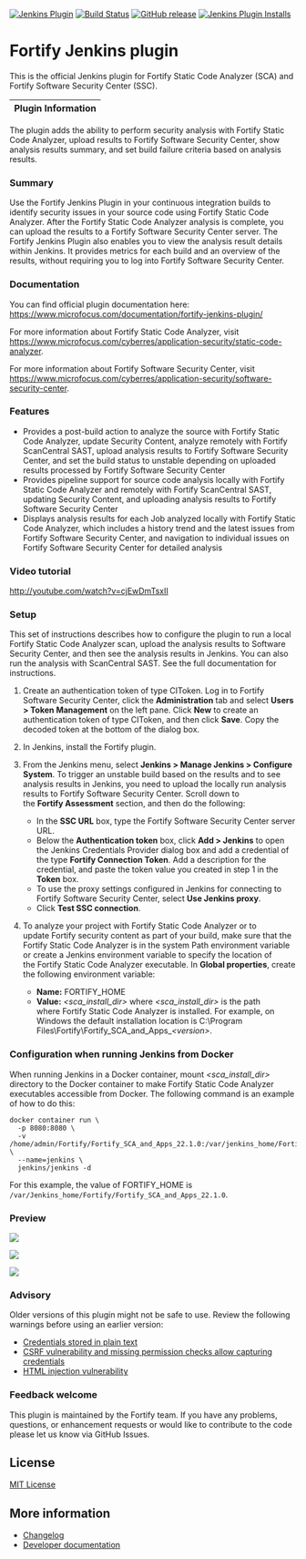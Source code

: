[![Jenkins Plugin](https://img.shields.io/jenkins/plugin/v/fortify.svg)](https://plugins.jenkins.io/fortify)
[![Build Status](https://ci.jenkins.io/buildStatus/icon?job=plugins/fortify-plugin/master)](https://ci.jenkins.io/job/plugins/job/fortify-plugin/job/master)
[![GitHub release](https://img.shields.io/github/release/jenkinsci/fortify-plugin.svg?label=changelog)](https://github.com/jenkinsci/fortify-plugin/releases/latest)
[![Jenkins Plugin Installs](https://img.shields.io/jenkins/plugin/i/fortify.svg?color=blue)](https://plugins.jenkins.io/fortify)


# Fortify Jenkins plugin

This is the official Jenkins plugin for Fortify Static Code Analyzer (SCA) and Fortify Software Security Center (SSC).

| Plugin Information                                                                          |
|---------------------------------------------------------------------------------------------|

The plugin adds the ability to perform security analysis with Fortify Static Code Analyzer, upload results to Fortify Software Security Center, show analysis results summary, and set build failure criteria based on analysis results.

### Summary

Use the Fortify Jenkins Plugin in your continuous integration builds to identify security issues in your source code using Fortify Static Code Analyzer. After the Fortify Static Code Analyzer analysis is complete, you can upload the results to a Fortify Software Security Center server. The Fortify Jenkins Plugin also enables you to view the analysis result details within Jenkins. It provides metrics for each build and an overview of the results, without requiring you to log into Fortify Software Security Center.

### Documentation

You can find official plugin documentation here: https://www.microfocus.com/documentation/fortify-jenkins-plugin/

For more information about Fortify Static Code Analyzer, visit https://www.microfocus.com/cyberres/application-security/static-code-analyzer.

For more information about Fortify Software Security Center, visit https://www.microfocus.com/cyberres/application-security/software-security-center.

### Features

*   Provides a post-build action to analyze the source with Fortify Static Code Analyzer, update Security Content, analyze remotely with Fortify ScanCentral SAST, upload analysis results to Fortify Software Security Center, and set the build status to unstable depending on uploaded results processed by Fortify Software Security Center
*   Provides pipeline support for source code analysis locally with Fortify Static Code Analyzer and remotely with Fortify ScanCentral SAST, updating Security Content, and uploading analysis results to Fortify Software Security Center
*   Displays analysis results for each Job analyzed locally with Fortify Static Code Analyzer, which includes a history trend and the latest issues from Fortify Software Security Center, and navigation to individual issues on Fortify Software Security Center for detailed analysis

### Video tutorial

<http://youtube.com/watch?v=cjEwDmTsxII>

### Setup

This set of instructions describes how to configure the plugin to run a local Fortify Static Code Analyzer scan, upload the analysis results to Software Security Center, and then see the analysis results in Jenkins. You can also run the analysis with ScanCentral SAST. See the full documentation for instructions.

1.  Create an authentication token of type CIToken. 
        Log in to Fortify Software Security Center, click the **Administration** tab and select **Users \> Token Management** on the left pane.
        Click **New** to create an authentication token of type CIToken, and then click **Save**.
        Copy the decoded token at the bottom of the dialog box.

2.  In Jenkins, install the Fortify plugin.

3.  From the Jenkins menu, select **Jenkins \> Manage Jenkins \> Configure System**. To trigger an unstable build based on the results and to see analysis results in Jenkins, you need to upload the locally run analysis results to Fortify Software Security Center. Scroll down to the **Fortify Assessment** section, and then do the following:
    -   In the **SSC URL** box, type the Fortify Software Security Center server URL. 
    -   Below the **Authentication token** box, click **Add \> Jenkins** to open the Jenkins Credentials Provider dialog box and add a credential of the type **Fortify Connection Token**. Add a description for the credential, and paste the token value you created in step 1 in the **Token** box.
    -   To use the proxy settings configured in Jenkins for connecting to Fortify Software Security Center, select **Use Jenkins proxy**. 
    -   Click **Test SSC connection**.

4.  To analyze your project with Fortify Static Code Analyzer or to update Fortify security content as part of your build, make sure that the Fortify Static Code Analyzer is in the system Path environment variable or create a Jenkins environment variable to specify the location of the Fortify Static Code Analyzer executable. In **Global properties**, create the following environment variable:
    -   **Name:** FORTIFY\_HOME
    -   **Value:** *\<sca\_install\_dir\>*
where *\<sca\_install\_dir\>* is the path where Fortify Static Code Analyzer is installed. For example, on Windows the default installation location is C:\\Program
Files\\Fortify\\Fortify\_SCA\_and\_Apps\_*\<version\>*.

### Configuration when running Jenkins from Docker

When running Jenkins in a Docker container, mount *\<sca\_install\_dir\>* directory to the Docker container to make Fortify Static Code Analyzer executables
accessible from Docker. The following command is an example of how to do this:

    docker container run \
      -p 8080:8080 \
      -v /home/admin/Fortify/Fortify_SCA_and_Apps_22.1.0:/var/jenkins_home/Fortify/Fortify_SCA_and_Apps_22.1.0 \
      --name=jenkins \
      jenkins/jenkins -d

For this example, the value of FORTIFY\_HOME is `/var/Jenkins_home/Fortify/Fortify_SCA_and_Apps_22.1.0`.

### Preview

![](docs/images/Jenkins_wiki.png)

![](docs/images/Jenkins_wiki_issues.png)

![](docs/images/Jenkins_wiki_pipes.png)

### Advisory

Older versions of this plugin might not be safe to use. Review the following warnings before using an earlier version:

-   [Credentials stored in plain text](https://jenkins.io/security/advisory/2020-01-29/#SECURITY-1565)
-   [CSRF vulnerability and missing permission checks allow capturing credentials](https://www.jenkins.io/security/advisory/2023-08-16/#SECURITY-3115)
-   [HTML injection vulnerability](https://www.jenkins.io/security/advisory/2023-08-16/#SECURITY-3140)

### Feedback welcome

This plugin is maintained by the Fortify team. If you have any problems, questions, or enhancement requests or would like to contribute to the code please let us know via GitHub Issues.

## License

[MIT License](./LICENSE)

## More information

* [Changelog](https://github.com/jenkinsci/fortify-plugin/releases)
* [Developer documentation](./docs/DEVELOPER.md)
